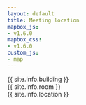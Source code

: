 ```yaml
---
layout: default
title: Meeting location
mapbox_js:
- v1.6.0
mapbox_css:
- v1.6.0
custom_js:
- map
---
```


{{ site.info.building }}  
{{ site.info.room }}  
{{ site.info.location }}  

<div id='mapwrap'>
	<div id='map'></div>
</div>
<br>
  
